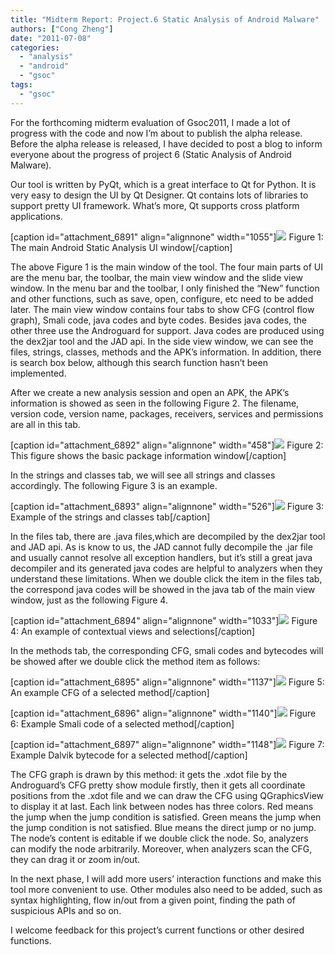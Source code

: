 ```yaml
---
title: "Midterm Report: Project.6 Static Analysis of Android Malware"
authors: ["Cong Zheng"]
date: "2011-07-08"
categories: 
  - "analysis"
  - "android"
  - "gsoc"
tags: 
  - "gsoc"
---
```


For the forthcoming midterm evaluation of Gsoc2011, I made a lot of progress with the code and now I’m about to publish the alpha release. Before the alpha release is released, I have decided to post a blog to inform everyone about the progress of project 6 (Static Analysis of Android Malware).

Our tool is written by PyQt, which is a great interface to Qt for Python. It is very easy to design the UI by Qt Designer. Qt contains lots of libraries to support pretty UI framework. What’s more, Qt supports cross platform applications.

\[caption id="attachment\_6891" align="alignnone" width="1055"\]![](images/drupal_image_727.jpg) Figure 1: The main Android Static Analysis UI window\[/caption\]

The above Figure 1 is the main window of the tool. The four main parts of UI are the menu bar, the toolbar, the main view window and the slide view window. In the menu bar and the toolbar, I only finished the “New” function and other functions, such as save, open, configure, etc need to be added later. The main view window contains four tabs to show CFG (control flow graph), Smali code, java codes and byte codes. Besides java codes, the other three use the Androguard for support. Java codes are produced using the dex2jar tool and the JAD api. In the side view window, we can see the files, strings, classes, methods and the APK’s information. In addition, there is search box below, although this search function hasn’t been implemented.

After we create a new analysis session and open an APK, the APK’s information is showed as seen in the following Figure 2. The filename, version code, version name, packages, receivers, services and permissions are all in this tab.

\[caption id="attachment\_6892" align="alignnone" width="458"\]![](images/drupal_image_728.jpg) Figure 2: This figure shows the basic package information window\[/caption\]

In the strings and classes tab, we will see all strings and classes accordingly. The following Figure 3 is an example.

\[caption id="attachment\_6893" align="alignnone" width="526"\]![](images/drupal_image_729.jpg) Figure 3: Example of the strings and classes tab\[/caption\]

In the files tab, there are .java files,which are decompiled by the dex2jar tool and JAD api. As is know to us, the JAD cannot fully decompile the .jar file and usually cannot resolve all exception handlers, but it’s still a great java decompiler and its generated java codes are helpful to analyzers when they understand these limitations. When we double click the item in the files tab, the correspond java codes will be showed in the java tab of the main view window, just as the following Figure 4.

\[caption id="attachment\_6894" align="alignnone" width="1033"\]![](images/drupal_image_730.jpg) Figure 4: An example of contextual views and selections\[/caption\]

In the methods tab, the corresponding CFG, smali codes and bytecodes will be showed after we double click the method item as follows:

\[caption id="attachment\_6895" align="alignnone" width="1137"\]![](images/drupal_image_731.jpg) Figure 5: An example CFG of a selected method\[/caption\]

\[caption id="attachment\_6896" align="alignnone" width="1140"\]![](images/drupal_image_732.jpg) Figure 6: Example Smali code of a selected method\[/caption\]

\[caption id="attachment\_6897" align="alignnone" width="1148"\]![](images/drupal_image_733.jpg) Figure 7: Example Dalvik bytecode for a selected method\[/caption\]

The CFG graph is drawn by this method: it gets the .xdot file by the Androguard’s CFG pretty show module firstly, then it gets all coordinate positions from the .xdot file and we can draw the CFG using QGraphicsView to display it at last. Each link between nodes has three colors. Red means the jump when the jump condition is satisfied. Green means the jump when the jump condition is not satisfied. Blue means the direct jump or no jump. The node’s content is editable if we double click the node. So, analyzers can modify the node arbitrarily. Moreover, when analyzers scan the CFG, they can drag it or zoom in/out.

In the next phase, I will add more users’ interaction functions and make this tool more convenient to use. Other modules also need to be added, such as syntax highlighting, flow in/out from a given point, finding the path of suspicious APIs and so on.

I welcome feedback for this project’s current functions or other desired functions.
